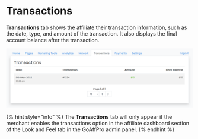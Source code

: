 # Transactions

**Transactions** tab shows the affiliate their transaction information, such as the date, type, and amount of the transaction. It also displays the final account balance after the transaction.

![Transactions](<../../.gitbook/assets/image (1502).png>)

{% hint style="info" %}
The **Transactions** tab will only appear if the merchant enables the transactions option in the affiliate dashboard section of the Look and Feel tab in the GoAffPro admin panel.
{% endhint %}

